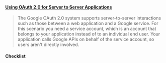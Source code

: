 #### [Using OAuth 2.0 for Server to Server Applications](https://developers.google.com/identity/protocols/OAuth2ServiceAccount)

> The Google OAuth 2.0 system supports server-to-server interactions such as those between a web application and a Google service. For this scenario you need a service account, which is an account that belongs to your application instead of to an individual end user. Your application calls Google APIs on behalf of the service account, so users aren't directly involved.

#### Checklist 

